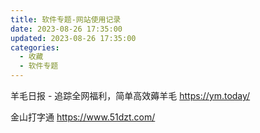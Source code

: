 ```yaml
---
title: 软件专题-网站使用记录
date: 2023-08-26 17:35:00
updated: 2023-08-26 17:35:00
categories:
  - 收藏
  - 软件专题
---
```


羊毛日报 - 追踪全网福利，简单高效薅羊毛
<https://ym.today/>

金山打字通
<https://www.51dzt.com/>
